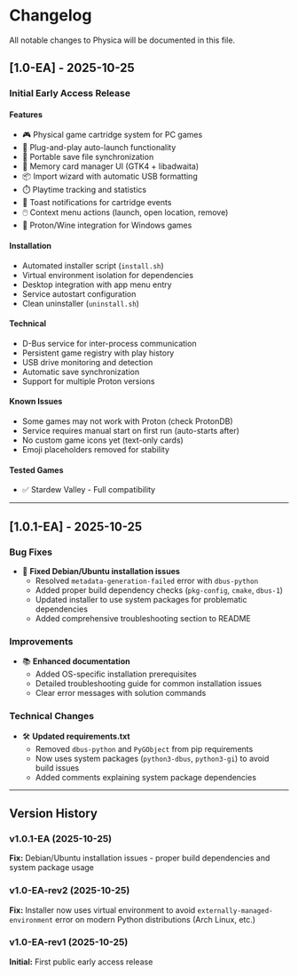 # Changelog

All notable changes to Physica will be documented in this file.

## [1.0-EA] - 2025-10-25

### Initial Early Access Release

#### Features
- 🎮 Physical game cartridge system for PC games
- 🔌 Plug-and-play auto-launch functionality
- 💾 Portable save file synchronization
- 🎨 Memory card manager UI (GTK4 + libadwaita)
- 📦 Import wizard with automatic USB formatting
- ⏱️ Playtime tracking and statistics
- 🔔 Toast notifications for cartridge events
- 🖱️ Context menu actions (launch, open location, remove)
- 🐧 Proton/Wine integration for Windows games

#### Installation
- Automated installer script (`install.sh`)
- Virtual environment isolation for dependencies
- Desktop integration with app menu entry
- Service autostart configuration
- Clean uninstaller (`uninstall.sh`)

#### Technical
- D-Bus service for inter-process communication
- Persistent game registry with play history
- USB drive monitoring and detection
- Automatic save synchronization
- Support for multiple Proton versions

#### Known Issues
- Some games may not work with Proton (check ProtonDB)
- Service requires manual start on first run (auto-starts after)
- No custom game icons yet (text-only cards)
- Emoji placeholders removed for stability

#### Tested Games
- ✅ Stardew Valley - Full compatibility

---

## [1.0.1-EA] - 2025-10-25

### Bug Fixes
- 🔧 **Fixed Debian/Ubuntu installation issues**
  - Resolved `metadata-generation-failed` error with `dbus-python`
  - Added proper build dependency checks (`pkg-config`, `cmake`, `dbus-1`)
  - Updated installer to use system packages for problematic dependencies
  - Added comprehensive troubleshooting section to README

### Improvements
- 📚 **Enhanced documentation**
  - Added OS-specific installation prerequisites
  - Detailed troubleshooting guide for common installation issues
  - Clear error messages with solution commands

### Technical Changes
- 🛠️ **Updated requirements.txt**
  - Removed `dbus-python` and `PyGObject` from pip requirements
  - Now uses system packages (`python3-dbus`, `python3-gi`) to avoid build issues
  - Added comments explaining system package dependencies

---

## Version History

### v1.0.1-EA (2025-10-25)
**Fix:** Debian/Ubuntu installation issues - proper build dependencies and system package usage

### v1.0-EA-rev2 (2025-10-25)
**Fix:** Installer now uses virtual environment to avoid `externally-managed-environment` error on modern Python distributions (Arch Linux, etc.)

### v1.0-EA-rev1 (2025-10-25)
**Initial:** First public early access release

